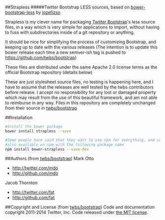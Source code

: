 ##Strapless
#####Twitter Bootstrap LESS sources, based on [bower-bootstrap-less](https://github.com/jozefizso/bower-bootstrap-less) by [jozefizso](https://github.com/jozefizso)

Strapless is my clever name for packaging [Twitter Bootstrap](http://getbootstrap.com/)'s less source files, in a way which is very simple for applications to import, without having to fuss with subdirectories inside of a git repository or anything.

It should be nice for simplifying the process of customizing Bootstrap, and keeping up to date with the various releases (The intention is to update this bower release each time a new semver-ish tag is pushed to https://github.com/twbs/bootstrap)

These files are distributed under the same Apache 2.0 license terms as the official Bootstrap repository (details below)

These are just stylesheet source files, no testing is happening here, and I have to assume that the releases are well tested by the twbs contributors before release. I accept no responsibility for any lost or damaged property which may result from the use of this beautiful framework, and am not able to reimburse in any way. Files in this repository are completely unchanged from their source in [twbs/bootstrap](https://github.com/twbs/bootstrap)

##Installation
```bash
#Install the bower package
bower install strapless --save

#Some people have said that they want to use npm for everything, and so this package is
#also available on npm with the following package name
npm install bower-strapless --save-dev
```

##Authors (from [twbs/bootstrap](https://github.com/twbs/bootstrap/blob/master/README.md#authors))
Mark Otto
- http://twitter.com/mdo
- http://github.com/mdo

Jacob Thornton
- http://twitter.com/fat
- http://github.com/fat

##Copyright and License (from [twbs/bootstrap](https://github.com/twbs/bootstrap/blob/master/README.md#copyright-and-license))
Code and documentation copyright 2011-2014 Twitter, Inc. Code released under [the MIT license](https://github.com/twbs/bootstrap/blob/master/LICENSE).

